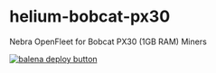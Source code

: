 # helium-bobcat-px30
Nebra OpenFleet for Bobcat PX30 (1GB RAM) Miners

[![balena deploy button](https://www.balena.io/deploy.svg)](https://dashboard.balena-cloud.com/deploy?repoUrl=https://github.com/NebraLtd/helium-bobcat-px30)
